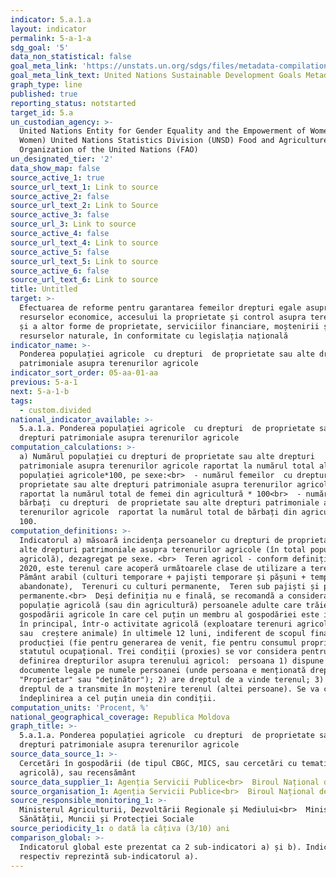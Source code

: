 ```yaml
---
indicator: 5.a.1.a
layout: indicator
permalink: 5-a-1-a
sdg_goal: '5'
data_non_statistical: false
goal_meta_link: 'https://unstats.un.org/sdgs/files/metadata-compilation/Metadata-Goal-5.pdf '
goal_meta_link_text: United Nations Sustainable Development Goals Metadata (PDF 4.0 MB)
graph_type: line
published: true
reporting_status: notstarted
target_id: 5.a
un_custodian_agency: >-
  United Nations Entity for Gender Equality and the Empowerment of Women (UN
  Women) United Nations Statistics Division (UNSD) Food and Agriculture
  Organization of the United Nations (FAO)
un_designated_tier: '2'
data_show_map: false
source_active_1: true
source_url_text_1: Link to source
source_active_2: false
source_url_text_2: Link to Source
source_active_3: false
source_url_3: Link to source
source_active_4: false
source_url_text_4: Link to source
source_active_5: false
source_url_text_5: Link to source
source_active_6: false
source_url_text_6: Link to source
title: Untitled
target: >-
  Efectuarea de reforme pentru garantarea femeilor drepturi egale asupra
  resurselor economice, accesului la proprietate și control asupra terenurilor
  și a altor forme de proprietate, serviciilor financiare, moștenirii și
  resurselor naturale, în conformitate cu legislația națională
indicator_name: >-
  Ponderea populației agricole  cu drepturi  de proprietate sau alte drepturi
  patrimoniale asupra terenurilor agricole
indicator_sort_order: 05-aa-01-aa
previous: 5-a-1
next: 5-a-1-b
tags:
  - custom.divided
national_indicator_available: >-
  5.a.1.a. Ponderea populației agricole  cu drepturi  de proprietate sau alte
  drepturi patrimoniale asupra terenurilor agricole
computation_calculations: >-
  a) Numărul populației cu drepturi de proprietate sau alte drepturi
  patrimoniale asupra terenurilor agricole raportat la numărul total al
  populației agricole*100, pe sexe:<br>  - numărul femeilor  cu drepturi de
  proprietate sau alte drepturi patrimoniale asupra terenurilor agricole 
  raportat la numărul total de femei din agricultură * 100<br>  - numărul de
  bărbați  cu drepturi  de proprietate sau alte drepturi patrimoniale asupra
  terenurilor agricole  raportat la numărul total de bărbați din agricultură *
  100.
computation_definitions: >-
  Indicatorul a) măsoară incidența persoanelor cu drepturi de proprietate sau
  alte drepturi patrimoniale asupra terenurilor agricole (în total populație
  agricolă), dezagregat pe sexe. <br>  Teren agricol - conform definiției WCA
  2020, este terenul care acoperă următoarele clase de utilizare a terenurilor:
  Pământ arabil (culturi temporare + pajiști temporare și pășuni + temporar
  abandonate),  Terenuri cu culturi permanente,  Teren sub pajiști și pășuni
  permanente.<br>  Deși definiția nu e finală, se recomandă a considera
  populație agricolă (sau din agricultură) persoanele adulte care trăiesc în
  gospodării agricole în care cel puțin un membru al gospodăriei este implicat,
  în principal, într-o activitate agricolă (exploatare terenuri agricole și /
  sau  creștere animale) în ultimele 12 luni, indiferent de scopul final  al
  producției (fie pentru generarea de venit, fie pentru consumul propriu) și
  statutul ocupațional. Trei condiții (proxies) se vor considera pentru
  definirea drepturilor asupra terenului agricol:  persoana 1) dispune de
  documente legale pe numele persoanei (unde persoana e menționată drept
  "Proprietar" sau "deținător"); 2) are dreptul de a vinde terenul; 3) are
  dreptul de a transmite în moștenire terenul (altei persoane). Se va considera
  îndeplinirea a cel puțin uneia din condiții.
computation_units: 'Procent, %'
national_geographical_coverage: Republica Moldova
graph_title: >-
  5.a.1.a. Ponderea populației agricole  cu drepturi  de proprietate sau alte
  drepturi patrimoniale asupra terenurilor agricole
source_data_source_1: >-
  Cercetări în gospodării (de tipul CBGC, MICS, sau cercetări cu tematică
  agricolă), sau recensământ
source_data_supplier_1: Agenția Servicii Publice<br>  Biroul Național de Statistică
source_organisation_1: Agenția Servicii Publice<br>  Biroul Național de Statistică
source_responsible_monitoring_1: >-
  Ministerul Agriculturii, Dezvoltării Regionale și Mediului<br>  Ministerul
  Sănătății, Muncii și Protecției Sociale
source_periodicity_1: o dată la câțiva (3/10) ani
comparison_global: >-
  Indicatorul global este prezentat ca 2 sub-indicatori a) și b). Indicatorul
  respectiv reprezintă sub-indicatorul a).
---
```


